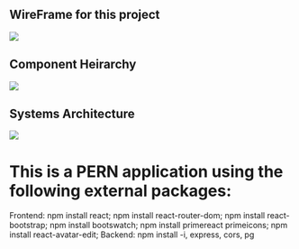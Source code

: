 ## WireFrame for this project

<img src="https://s3.amazonaws.com/assets.mockflow.com/app/wireframepro/company/C2961fe57b990450a863d0143b9a726ef/projects/MyplBBvryob/pages/991f652b147e4fccae31b7e9c603c06c/image/991f652b147e4fccae31b7e9c603c06c.png?1668010002887" />

## Component Heirarchy

<img src="https://raw.githubusercontent.com/seabornjr/trackify-fec/56ff52b824aac619d5bbe38881b398b6b34dccab/ComponentHeirarchy.drawio.svg" >

## Systems Architecture

<img src="https://raw.githubusercontent.com/seabornjr/trackify-fec/890b4e32bd4883829633e2fa1090a3ca6ceac33d/Trackify.drawio.svg">

# This is a PERN application using the following external packages:

Frontend:
npm install react;
npm install react-router-dom;
npm install react-bootstrap;
npm install bootswatch;
npm install primereact primeicons;
npm install react-avatar-edit;
Backend:
npm install -i, express, cors, pg
